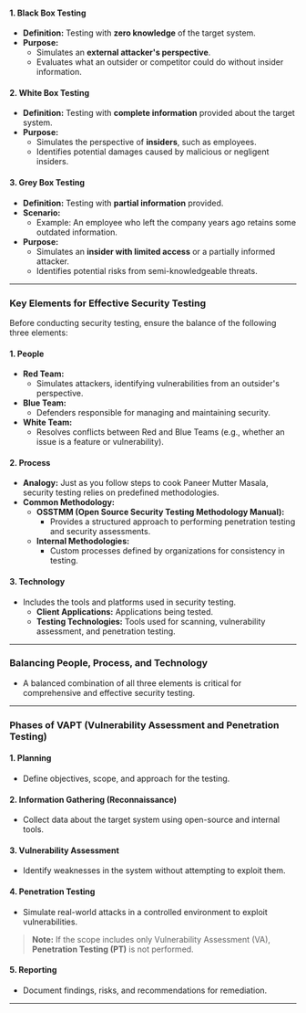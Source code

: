 #### **1. Black Box Testing**

- **Definition:** Testing with **zero knowledge** of the target system.
- **Purpose:**
    - Simulates an **external attacker's perspective**.
    - Evaluates what an outsider or competitor could do without insider information.

#### **2. White Box Testing**

- **Definition:** Testing with **complete information** provided about the target system.
- **Purpose:**
    - Simulates the perspective of **insiders**, such as employees.
    - Identifies potential damages caused by malicious or negligent insiders.

#### **3. Grey Box Testing**

- **Definition:** Testing with **partial information** provided.
- **Scenario:**
    - Example: An employee who left the company years ago retains some outdated information.
- **Purpose:**
    - Simulates an **insider with limited access** or a partially informed attacker.
    - Identifies potential risks from semi-knowledgeable threats.

---

### **Key Elements for Effective Security Testing**

Before conducting security testing, ensure the balance of the following three elements:

#### **1. People**

- **Red Team:**
    - Simulates attackers, identifying vulnerabilities from an outsider's perspective.
- **Blue Team:**
    - Defenders responsible for managing and maintaining security.
- **White Team:**
    - Resolves conflicts between Red and Blue Teams (e.g., whether an issue is a feature or vulnerability).

#### **2. Process**

- **Analogy:** Just as you follow steps to cook Paneer Mutter Masala, security testing relies on predefined methodologies.
- **Common Methodology:**
    - **OSSTMM (Open Source Security Testing Methodology Manual):**
        - Provides a structured approach to performing penetration testing and security assessments.
    - **Internal Methodologies:**
        - Custom processes defined by organizations for consistency in testing.

#### **3. Technology**

- Includes the tools and platforms used in security testing.
    - **Client Applications:** Applications being tested.
    - **Testing Technologies:** Tools used for scanning, vulnerability assessment, and penetration testing.

---

### **Balancing People, Process, and Technology**

- A balanced combination of all three elements is critical for comprehensive and effective security testing.

---

### **Phases of VAPT (Vulnerability Assessment and Penetration Testing)**

#### **1. Planning**

- Define objectives, scope, and approach for the testing.

#### **2. Information Gathering (Reconnaissance)**

- Collect data about the target system using open-source and internal tools.

#### **3. Vulnerability Assessment**

- Identify weaknesses in the system without attempting to exploit them.

#### **4. Penetration Testing**

- Simulate real-world attacks in a controlled environment to exploit vulnerabilities.

> **Note:** If the scope includes only Vulnerability Assessment (VA), **Penetration Testing (PT)** is not performed.

#### **5. Reporting**

- Document findings, risks, and recommendations for remediation.

---
